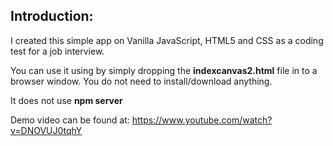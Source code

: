 ## Introduction: 

I created this simple app on Vanilla JavaScript, HTML5 and CSS as a coding test for a job interview. 

You can use it using by simply dropping the **indexcanvas2.html** file in to a browser window. You do not need to install/download anything. 

It does not use **npm server**


Demo video can be found at: https://www.youtube.com/watch?v=DNOVUJ0tqhY

